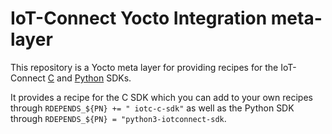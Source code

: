 # IoT-Connect Yocto Integration meta-layer
This repository is a Yocto meta layer for providing recipes for the IoT-Connect [C](https://github.com/avnet-iotconnect/iotc-generic-c-sdk/tree/main/) and [Python](https://github.com/avnet-iotconnect/iotc-python-sdk/tree/master-std-21) SDKs.

It provides a recipe for the C SDK which you can add to your own recipes through `RDEPENDS_${PN} += " iotc-c-sdk"` as well as the Python SDK through `RDEPENDS_${PN} = "python3-iotconnect-sdk`.
